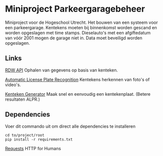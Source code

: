 Miniproject Parkeergaragebeheer
===============================

Miniproject voor de Hogeschool Utrecht. Het bouwen van een systeem voor een parkeergarage.
Kentekens moeten bij binnenkomst worden gescand en worden opgeslagen met time stamps. Dieselauto's met een afgiftedatum van vóór 2001 mogen de garage niet in.
Data moet beveiligd worden opgeslagen.

Links
-----

[RDW API](https://overheid.io) Ophalen van gegevens op basis van kenteken.

[Automatic License Plate Recognition](https://openalpr.com) Kentekens herkennen van foto's of video's.

[Kenteken Generator](http://kenteken.tv/kenteken.php) Maak snel en eenvoudig een kentekenplaat. (Betere resultaten ALPR.)

Dependencies
------------

Voer dit commando uit om direct alle dependencies te installeren

```
cd to/project/root
pip install -r requirements.txt
```

[Requests](http://docs.python-requests.org/en/master/) HTTP for Humans